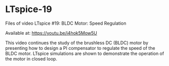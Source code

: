# LTspice-19

Files of video LTspice #19: BLDC Motor: Speed Regulation

Available at: https://youtu.be/i4hok5Mow5U

This video continues the study of the brushless DC (BLDC) motor by presenting how to design a PI compensator to regulate the speed of the BLDC motor. LTspice simulations are shown to demonstrate the operation of the motor in closed loop.
